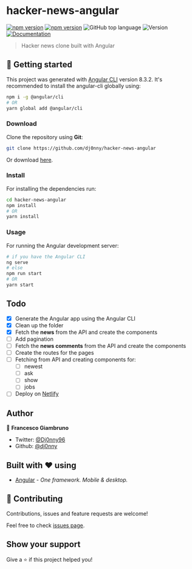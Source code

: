 # hacker-news-angular

[![npm version](https://badge.fury.io/js/%40angular%2Fcore.svg)](https://badge.fury.io/js/%40angular%2Fcore)
[![npm version](https://badge.fury.io/js/typescript.svg)](https://badge.fury.io/js/typescript)
![GitHub top language](https://img.shields.io/github/languages/top/dj0nny/hacker-news-angular)
![Version](https://img.shields.io/badge/version-1.0.0-blue.svg?cacheSeconds=2592000)
[![Documentation](https://img.shields.io/badge/documentation-yes-brightgreen.svg)](https://github.com/dj0nny/hacker-news-angular#readme)

> Hacker news clone built with Angular

## 🚀 Getting started

This project was generated with [Angular CLI](https://github.com/angular/angular-cli) version 8.3.2. It's recommended to install the angular-cli globally using:

```bash
npm i -g @angular/cli
# OR
yarn global add @angular/cli
```

### Download

Clone the repository using **Git**:
```bash
git clone https://github.com/dj0nny/hacker-news-angular
```
Or download [here](https://github.com/dj0nny/hacker-news-angular/archive/develop.zip).

### Install

For installing the dependencies run:

```sh
cd hacker-news-angular
npm install
# OR
yarn install
```

### Usage

For running the Angular development server:

```sh
# if you have the Angular CLI
ng serve
# else 
npm run start
# OR
yarn start
```

## Todo

- [x] Generate the Angular app using the Angular CLI
- [x] Clean up the folder
- [x] Fetch the **news** from the API and create the components
- [ ] Add pagination
- [ ] Fetch the **news comments** from the API and create the components
- [ ] Create the routes for the pages
- [ ] Fetching from API and creating components for:
  - [ ] newest
  - [ ] ask
  - [ ] show
  - [ ] jobs
- [ ] Deploy on [Netlify](https://netlify.com)

## Author

👤 **Francesco Giambruno**

* Twitter: [@Dj0nny96](https://twitter.com/Dj0nny96)
* Github: [@dj0nny](https://github.com/dj0nny)

## Built with :heart: using
* [Angular](https://angular.io/) - _One framework.
Mobile & desktop._

## 🤝 Contributing

Contributions, issues and feature requests are welcome!

Feel free to check [issues page](https://github.com/dj0nny/hacker-news-angular/issues).

## Show your support

Give a ⭐️ if this project helped you!
